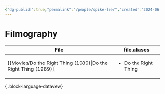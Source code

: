 ```yaml
---
{"dg-publish":true,"permalink":"/people/spike-lee/","created":"2024-06-17","updated":"2025-03-13"}
---
```



# Filmography

| File                                                               | file.aliases                         |
| ------------------------------------------------------------------ | ------------------------------------ |
| [[Movies/Do the Right Thing (1989)\|Do the Right Thing (1989)]] | <ul><li>Do the Right Thing</li></ul> |

{ .block-language-dataview}
